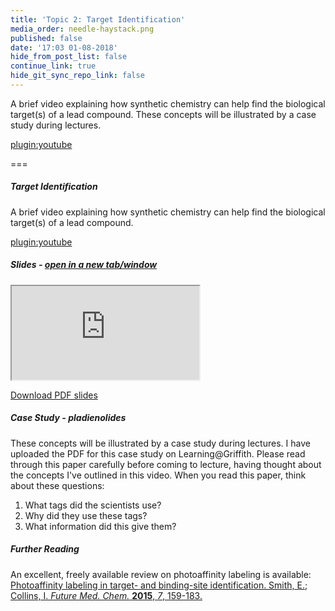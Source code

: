 ```yaml
---
title: 'Topic 2: Target Identification'
media_order: needle-haystack.png
published: false
date: '17:03 01-08-2018'
hide_from_post_list: false
continue_link: true
hide_git_sync_repo_link: false
---
```


A brief video explaining how synthetic chemistry can help find the biological target(s) of a lead compound. These concepts will be illustrated by a case study during lectures.

[plugin:youtube](https://www.youtube.com/watch?v=zWVmRfd8uk4)

===

##### Target Identification

A brief video explaining how synthetic chemistry can help find the biological target(s) of a lead compound.

[plugin:youtube](https://www.youtube.com/watch?v=zWVmRfd8uk4)

##### Slides - <a href="https://3104nsc.mcoster.net/slides/02-target-id.html" target="_blank">open in a new tab/window</a>

<div class="embed-responsive embed-responsive-16by9">
	<iframe class="embed-responsive-item" src="https://3104nsc.mcoster.net/slides/02-target-id.html" allowfullscreen></iframe>
</div>

[Download PDF slides](https://3104nsc.mcoster.net/slides/02-target-identification-slides.pdf)


##### Case Study - pladienolides
These concepts will be illustrated by a case study during lectures. I have uploaded the PDF for this case study on Learning@Griffith. Please read through this paper carefully before coming to lecture, having thought about the concepts I've outlined in this video. When you read this paper, think about these questions:

1. What tags did the scientists use?
2. Why did they use these tags?
3. What information did this give them?

##### Further Reading
An excellent, freely available review on photoaffinity labeling is available:
[Photoaffinity labeling in target- and binding-site identification. Smith, E.; Collins, I. _Future Med. Chem._ **2015**, _7_, 159-183.](https://doi.org/10.4155/fmc.14.152)